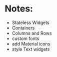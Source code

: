 # Notes:
- Stateless Widgets
- Containers
- Columns and Rows
- custom fonts
- add Material icons
- style Text widgets

